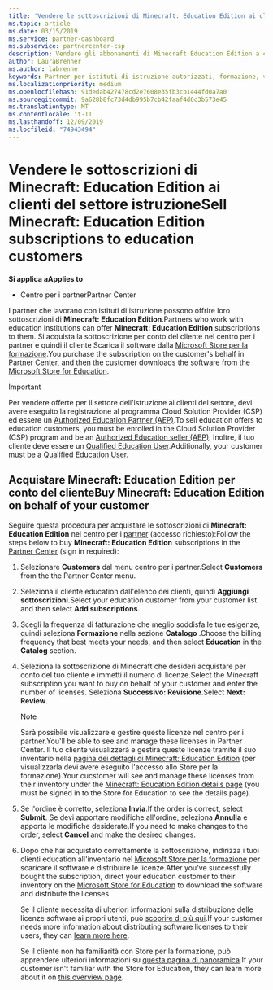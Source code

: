 ```yaml
---
title: 'Vendere le sottoscrizioni di Minecraft: Education Edition ai clienti del settore istruzione'
ms.topic: article
ms.date: 03/15/2019
ms.service: partner-dashboard
ms.subservice: partnercenter-csp
description: Vendere gli abbonamenti di Minecraft Education Edition a clienti qualificati che possono quindi scaricarli da Microsoft Education Store.
author: LauraBrenner
ms.author: labrenne
keywords: Partner per istituti di istruzione autorizzati, formazione, vendite a Education, scuole
ms.localizationpriority: medium
ms.openlocfilehash: 91dedab427478cd2e7608e35fb3cb1444fd0a7a0
ms.sourcegitcommit: 9a628b8fc73d4db995b7cb42faaf4d6c3b573e45
ms.translationtype: MT
ms.contentlocale: it-IT
ms.lasthandoff: 12/09/2019
ms.locfileid: "74943494"
---
```

# <a name="sell-minecraft-education-edition-subscriptions-to-education-customers"></a><span data-ttu-id="dfddf-104">Vendere le sottoscrizioni di Minecraft: Education Edition ai clienti del settore istruzione</span><span class="sxs-lookup"><span data-stu-id="dfddf-104">Sell Minecraft: Education Edition subscriptions to education customers</span></span>

<span data-ttu-id="dfddf-105">**Si applica a**</span><span class="sxs-lookup"><span data-stu-id="dfddf-105">**Applies to**</span></span>

-  <span data-ttu-id="dfddf-106">Centro per i partner</span><span class="sxs-lookup"><span data-stu-id="dfddf-106">Partner Center</span></span>

<span data-ttu-id="dfddf-107">I partner che lavorano con istituti di istruzione possono offrire loro sottoscrizioni di **Minecraft: Education Edition**.</span><span class="sxs-lookup"><span data-stu-id="dfddf-107">Partners who work with education institutions can offer **Minecraft: Education Edition** subscriptions to them.</span></span> <span data-ttu-id="dfddf-108">Si acquista la sottoscrizione per conto del cliente nel centro per i partner e quindi il cliente Scarica il software dalla [Microsoft Store per la formazione](https://educationstore.microsoft.com).</span><span class="sxs-lookup"><span data-stu-id="dfddf-108">You purchase the subscription on the customer's behalf in Partner Center, and then the customer downloads the software from the [Microsoft Store for Education](https://educationstore.microsoft.com).</span></span> 

>[!IMPORTANT]
><span data-ttu-id="dfddf-109">Per vendere offerte per il settore dell'istruzione ai clienti del settore, devi avere eseguito la registrazione al programma Cloud Solution Provider (CSP) ed essere un [Authorized Education Partner (AEP)](https://www.mepn.com).</span><span class="sxs-lookup"><span data-stu-id="dfddf-109">To sell education offers to education customers, you must be enrolled in the Cloud Solution Provider (CSP) program and be an [Authorized Education seller (AEP)](https://www.mepn.com).</span></span> <span data-ttu-id="dfddf-110">Inoltre, il tuo cliente deve essere un [Qualified Education User](https://www.microsoftvolumelicensing.com/DocumentSearch.aspx?Mode=3&DocumentTypeId=7).</span><span class="sxs-lookup"><span data-stu-id="dfddf-110">Additionally, your customer must be a [Qualified Education User](https://www.microsoftvolumelicensing.com/DocumentSearch.aspx?Mode=3&DocumentTypeId=7).</span></span>  

 
## <a name="buy-minecraft-education-edition-on-behalf-of-your-customer"></a><span data-ttu-id="dfddf-111">Acquistare **Minecraft: Education Edition** per conto del cliente</span><span class="sxs-lookup"><span data-stu-id="dfddf-111">Buy **Minecraft: Education Edition** on behalf of your customer</span></span>

<span data-ttu-id="dfddf-112">Seguire questa procedura per acquistare le sottoscrizioni di **Minecraft: Education Edition** nel centro per i [partner](https://partnercenter.microsoft.com/pcv/dashboard/overview
) (accesso richiesto):</span><span class="sxs-lookup"><span data-stu-id="dfddf-112">Follow the steps below to buy **Minecraft: Education Edition** subscriptions in the [Partner Center](https://partnercenter.microsoft.com/pcv/dashboard/overview
) (sign in required):</span></span>

  1.  <span data-ttu-id="dfddf-113">Selezionare **Customers** dal menu centro per i partner.</span><span class="sxs-lookup"><span data-stu-id="dfddf-113">Select **Customers** from the the Partner Center menu.</span></span>
  
  2.  <span data-ttu-id="dfddf-114">Seleziona il cliente education dall'elenco dei clienti, quindi **Aggiungi sottoscrizioni**.</span><span class="sxs-lookup"><span data-stu-id="dfddf-114">Select your education customer from your customer list and then select **Add subscriptions**.</span></span>
  
  3.  <span data-ttu-id="dfddf-115">Scegli la frequenza di fatturazione che meglio soddisfa le tue esigenze, quindi seleziona **Formazione** nella sezione **Catalogo** .</span><span class="sxs-lookup"><span data-stu-id="dfddf-115">Choose the billing frequency that best meets your needs, and then select **Education** in the **Catalog** section.</span></span>

  4.  <span data-ttu-id="dfddf-116">Seleziona la sottoscrizione di Minecraft che desideri acquistare per conto del tuo cliente e immetti il numero di licenze.</span><span class="sxs-lookup"><span data-stu-id="dfddf-116">Select the Minecraft subscription you want to buy on behalf of your customer and enter the number of licenses.</span></span> <span data-ttu-id="dfddf-117">Seleziona **Successivo: Revisione**.</span><span class="sxs-lookup"><span data-stu-id="dfddf-117">Select **Next: Review**.</span></span>

      >[!NOTE]
      ><span data-ttu-id="dfddf-118">Sarà possibile visualizzare e gestire queste licenze nel centro per i partner.</span><span class="sxs-lookup"><span data-stu-id="dfddf-118">You'll be able to see and manage these licenses in Partner Center.</span></span> <span data-ttu-id="dfddf-119">Il tuo cliente visualizzerà e gestirà queste licenze tramite il suo inventario nella [pagina dei dettagli di Minecraft: Education Edition](https://educationstore.microsoft.com/store/details/minecraft-education-edition/9nblggh4r2r6) (per visualizzarla devi avere eseguito l'accesso allo Store per la formazione).</span><span class="sxs-lookup"><span data-stu-id="dfddf-119">Your cucstomer will see and manage these licenses from their inventory under the [Minecraft: Education Edition details page](https://educationstore.microsoft.com/store/details/minecraft-education-edition/9nblggh4r2r6) (you must be signed in to the Store for Education to see the details page).</span></span> 

  5.  <span data-ttu-id="dfddf-120">Se l'ordine è corretto, seleziona **Invia**.</span><span class="sxs-lookup"><span data-stu-id="dfddf-120">If the order is correct, select **Submit**.</span></span> <span data-ttu-id="dfddf-121">Se devi apportare modifiche all'ordine, seleziona **Annulla** e apporta le modifiche desiderate.</span><span class="sxs-lookup"><span data-stu-id="dfddf-121">If you need to make changes to the order, select **Cancel** and make the desired changes.</span></span>   

  6.  <span data-ttu-id="dfddf-122">Dopo che hai acquistato correttamente la sottoscrizione, indirizza i tuoi clienti education all'inventario nel [Microsoft Store per la formazione](https://educationstore.microsoft.com) per scaricare il software e distribuire le licenze.</span><span class="sxs-lookup"><span data-stu-id="dfddf-122">After you've successfully bought the subscription, direct your education customer to their inventory on the [Microsoft Store for Education](https://educationstore.microsoft.com) to download the software and distribute the licenses.</span></span>

      <span data-ttu-id="dfddf-123">Se il cliente necessita di ulteriori informazioni sulla distribuzione delle licenze software ai propri utenti, può [scoprire di più qui](https://docs.microsoft.com/education/windows/school-get-minecraft#distribute-minecraft).</span><span class="sxs-lookup"><span data-stu-id="dfddf-123">If your customer needs more information about distributing software licenses to their users, they can [learn more here](https://docs.microsoft.com/education/windows/school-get-minecraft#distribute-minecraft).</span></span>  
  
      <span data-ttu-id="dfddf-124">Se il cliente non ha familiarità con Store per la formazione, può apprendere ulteriori informazioni su [questa pagina di panoramica](https://docs.microsoft.com/microsoft-store/windows-store-for-business-overview).</span><span class="sxs-lookup"><span data-stu-id="dfddf-124">If your customer isn't familiar with the Store for Education, they can learn more about it on [this overview page](https://docs.microsoft.com/microsoft-store/windows-store-for-business-overview).</span></span>  

      

